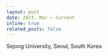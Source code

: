 ```yaml
---
layout: post
date: 2023. Mar ~ Current
inline: true
related_posts: false
---
```

Sejong University, Seoul, South Korea
